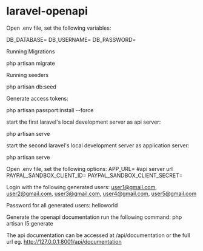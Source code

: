 # laravel-openapi

Open .env file, set the following variables:

  DB_DATABASE=
  DB_USERNAME=
  DB_PASSWORD=
 
Running Migrations

  php artisan migrate

Running seeders

  php artisan db:seed

Generate access tokens:

  php artisan passport:install --force

start the first laravel's local development server as api server:

  php artisan serve

start the second laravel's local development server as application server:

  php artisan serve

Open .env file, set the following options:
  APP_URL=         #api server url
  PAYPAL_SANDBOX_CLIENT_ID=
  PAYPAL_SANDBOX_CLIENT_SECRET=

Login with the following generated users:
user1@gmail.com, user2@gmail.com, user3@gmail.com, user4@gmail.com, user5@gmail.com

Password for all generated users: helloworld

Generate the openapi documentation run the following command:
php artisan l5:generate

The api documentation can be accessed at /api/documentation or the full url eg. http://127.0.0.1:8001/api/documentation
